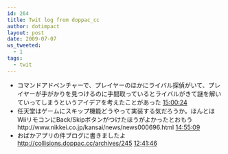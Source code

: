 ```yaml
---
id: 264
title: Twit log from doppac_cc
author: dotimpact
layout: post
date: 2009-07-07
ws_tweeted:
  - 1
tags:
  - twit
---
```

<ul class="ws_tweet_list">
  <li class="ws_tweet">
    コマンドアドベンチャーで、プレイヤーのほかにライバル探偵がいて、プレイヤーが手がかりを見つけるのに手間取っているとライバルがきて謎を解いていってしまうというアイデアを考えたことがあった <a class="ws_tweet_time" href="http://twitter.com/doppac_cc/statuses/2493279498">15:00:24</a>
  </li>
  <li class="ws_tweet">
    任天堂はゲームにスキップ機能どうやって実装する気だろうか。ほんとはWiiリモコンにBack/Skipボタンがつけたほうがよかったとおもう　http://www.nikkei.co.jp/kansai/news/news000696.html <a class="ws_tweet_time" href="http://twitter.com/doppac_cc/statuses/2493232122">14:55:09</a>
  </li>
  <li class="ws_tweet">
    おばかアプリの件ブログに書きましたよ <a href="http://collisions.doppac.cc/archives/245" rel="nofollow">http://collisions.doppac.cc/archives/245</a> <a class="ws_tweet_time" href="http://twitter.com/doppac_cc/statuses/2491787170">12:41:46</a>
  </li>
</ul>
